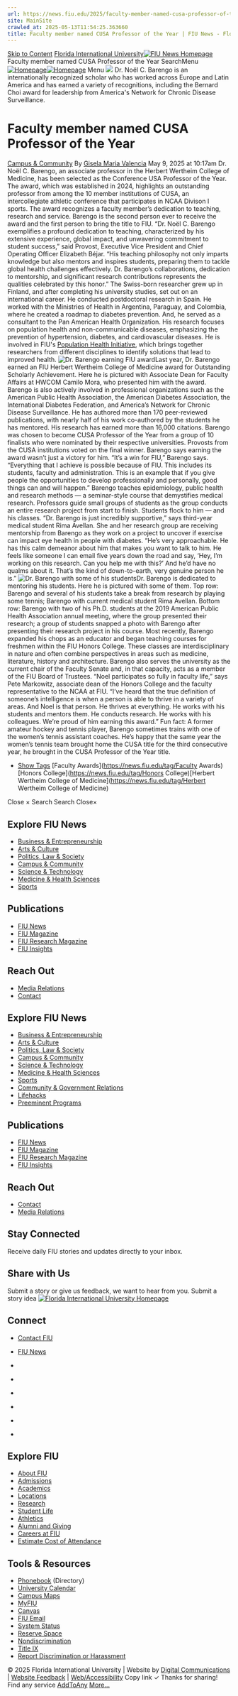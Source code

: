 ```yaml
---
url: https://news.fiu.edu/2025/faculty-member-named-cusa-professor-of-the-year?utm_term=homepage
site: MainSite
crawled_at: 2025-05-13T11:54:25.363660
title: Faculty member named CUSA Professor of the Year | FIU News - Florida International University
---
```


[Skip to Content](https://news.fiu.edu/2025/faculty-member-named-cusa-professor-of-the-year?utm_term=homepage#main)
[Florida International University](https://www.fiu.edu/)[![FIU News Homepage](https://news.fiu.edu/_assets/images/fiu-news-logo.png)](https://news.fiu.edu/index)
Faculty member named CUSA Professor of the Year
SearchMenu
[![Homepage](https://news.fiu.edu/_assets/images/fiu-news-logo.png)![Homepage](https://news.fiu.edu/_assets/images/fiu-news-logo-mobile.png)](https://news.fiu.edu/index)
Menu
![](https://res.cloudinary.com/digicomm/image/upload/t_full-banner-large/news-magazine/2025/_assets/img_4701-11.jpg)
Dr. Noël C. Barengo is an internationally recognized scholar who has worked across Europe and Latin America and has earned a variety of recognitions, including the Bernard Choi award for leadership from America's Network for Chronic Disease Surveillance.
# Faculty member named CUSA Professor of the Year
[Campus & Community](https://news.fiu.edu/campus-and-community/index)
By [Gisela Maria Valencia](https://news.fiu.edu/author/gisela-maria-valencia)
May 9, 2025 at 10:17am
[](https://www.addtoany.com/share#url=https%3A%2F%2Fnews.fiu.edu%2F2025%2Ffaculty-member-named-cusa-professor-of-the-year%3Futm_term%3Dhomepage&title=Faculty%20member%20named%20CUSA%20Professor%20of%20the%20Year%20%7C%20FIU%20News%20-%20Florida%20International%20University)
Dr. Noël C. Barengo, an associate professor in the Herbert Wertheim College of Medicine, has been selected as the Conference USA Professor of the Year.
The award, which was established in 2024, highlights an outstanding professor from among the 10 member institutions of CUSA, an intercollegiate athletic conference that participates in NCAA Divison I sports. The award recognizes a faculty member’s dedication to teaching, research and service.
Barengo is the second person ever to receive the award and the first person to bring the title to FIU.
“Dr. Noël C. Barengo exemplifies a profound dedication to teaching, characterized by his extensive experience, global impact, and unwavering commitment to student success,” said Provost, Executive Vice President and Chief Operating Officer Elizabeth Béjar. “His teaching philosophy not only imparts knowledge but also mentors and inspires students, preparing them to tackle global health challenges effectively. Dr. Barengo’s collaborations, dedication to mentorship, and significant research contributions represents the qualities celebrated by this honor.”
The Swiss-born researcher grew up in Finland, and after completing his university studies, set out on an international career. He conducted postdoctoral research in Spain. He worked with the Ministries of Health in Argentina, Paraguay, and Colombia, where he created a roadmap to diabetes prevention. And, he served as a consultant to the Pan American Health Organization.
His research focuses on population health and non-communicable diseases, emphasizing the prevention of hypertension, diabetes, and cardiovascular diseases. He is involved in FIU's [Population Health Initiative](https://populationhealth.fiu.edu/), which brings together researchers from different disciplines to identify solutions that lead to improved health. 
![Dr. Barengo earning FIU award](https://news.fiu.edu/2025/_assets/1725998718271-13.jpg)Last year, Dr. Barengo earned an FIU Herbert Wertheim College of Medicine award for Outstanding Scholarly Achievement. Here he is pictured with Associate Dean for Faculty Affairs at HWCOM Camilo Mora, who presented him with the award.
Barengo is also actively involved in professional organizations such as the American Public Health Association, the American Diabetes Association, the International Diabetes Federation, and America’s Network for Chronic Disease Surveillance. He has authored more than 170 peer-reviewed publications, with nearly half of his work co-authored by the students he has mentored. His research has earned more than 16,000 citations.
Barengo was chosen to become CUSA Professor of the Year from a group of 10 finalists who were nominated by their respective universities. Provosts from the CUSA institutions voted on the final winner.
Barengo says earning the award wasn’t just a victory for him.
“It’s a win for FIU,” Barengo says. “Everything that I achieve is possible because of FIU. This includes its students, faculty and administration. This is an example that if you give people the opportunities to develop professionally and personally, good things can and will happen.” 
Barengo teaches epidemiology, public health and research methods — a seminar-style course that demystifies medical research. Professors guide small groups of students as the group conducts an entire research project from start to finish.
Students flock to him — and his classes.
“Dr. Barengo is just incredibly supportive,” says third-year medical student Rima Avellan. She and her research group are receiving mentorship from Barengo as they work on a project to uncover if exercise can impact eye health in people with diabetes. “He’s very approachable. He has this calm demeanor about him that makes you want to talk to him. He feels like someone I can email five years down the road and say, ‘Hey, I’m working on this research. Can you help me with this?’ And he’d have no qualms about it. That’s the kind of down-to-earth, very genuine person he is.”
![Dr. Barengo with some of his students](https://news.fiu.edu/2025/_assets/barengo-and-students-collage.jpg)Dr. Barengo is dedicated to mentoring his students. Here he is pictured with some of them. Top row: Barengo and several of his students take a break from research by playing some tennis; Barengo with current medical student Rima Avellan. Bottom row: Barengo with two of his Ph.D. students at the 2019 American Public Health Association annual meeting, where the group presented their research; a group of students snapped a photo with Barengo after presenting their research project in his course. 
Most recently, Barengo expanded his chops as an educator and began teaching courses for freshmen within the FIU Honors College. These classes are interdisciplinary in nature and often combine perspectives in areas such as medicine, literature, history and architecture. Barengo also serves the university as the current chair of the Faculty Senate and, in that capacity, acts as a member of the FIU Board of Trustees.
“Noel participates so fully in faculty life,” says Pete Markowitz, associate dean of the Honors College and the faculty representative to the NCAA at FIU. “I’ve heard that the true definition of someone’s intelligence is when a person is able to thrive in a variety of areas. And Noel is that person. He thrives at everything. He works with his students and mentors them. He conducts research. He works with his colleagues. We’re proud of him earning this award.”
Fun fact: A former amateur hockey and tennis player, Barengo sometimes trains with one of the women’s tennis assistant coaches. He’s happy that the same year the women’s tennis team brought home the CUSA title for the third consecutive year, he brought in the CUSA Professor of the Year title. 
  * [Show Tags](https://news.fiu.edu/2025/faculty-member-named-cusa-professor-of-the-year?utm_term=homepage)
[Faculty Awards](https://news.fiu.edu/tag/Faculty Awards)[Honors College](https://news.fiu.edu/tag/Honors College)[Herbert Wertheim College of Medicine](https://news.fiu.edu/tag/Herbert Wertheim College of Medicine)


Close ×
Search
Search
Close×
## Explore FIU News
  * [Business & Entrepreneurship](https://news.fiu.edu/business-and-entrepreneurship/index)
  * [Arts & Culture](https://news.fiu.edu/arts-and-culture/index)
  * [Politics, Law & Society ](https://news.fiu.edu/politics-law-and-society/index)
  * [Campus & Community](https://news.fiu.edu/campus-and-community/index)
  * [Science & Technology](https://news.fiu.edu/science-and-technology/index)
  * [Medicine & Health Sciences](https://news.fiu.edu/medicine-and-health-sciences/index)
  * [Sports](https://news.fiu.edu/sports/index)


## Publications
  * [FIU News](https://news.fiu.edu/index)
  * [FIU Magazine](https://news.fiu.edu/magazine/index)
  * [FIU Research Magazine](https://news.fiu.edu/research-magazine/index)
  * [FIU Insights](https://news.fiu.edu/insights/)


## Reach Out
  * [Media Relations](https://news.fiu.edu/about/media-relations)
  * [Contact](https://news.fiu.edu/about/contact)


## Explore FIU News
  * [Business & Entrepreneurship](https://news.fiu.edu/business-and-entrepreneurship/index)
  * [Arts & Culture](https://news.fiu.edu/arts-and-culture/index)
  * [Politics, Law & Society](https://news.fiu.edu/politics-law-and-society/index)
  * [Campus & Community](https://news.fiu.edu/campus-and-community/index)
  * [Science & Technology](https://news.fiu.edu/science-and-technology/index)
  * [Medicine & Health Sciences](https://news.fiu.edu/medicine-and-health-sciences/index)
  * [Sports](https://news.fiu.edu/sports/index)
  * [Community & Government Relations](https://news.fiu.edu/community-and-government-relations/index)
  * [Lifehacks](https://news.fiu.edu/lifehacks/index)
  * [Preeminent Programs](https://news.fiu.edu/preeminent-programs/index)


## Publications
  * [FIU News](https://news.fiu.edu/index)
  * [FIU Magazine](https://news.fiu.edu/magazine/index)
  * [FIU Research Magazine](https://news.fiu.edu/research-magazine/index)
  * [FIU Insights](https://news.fiu.edu/insights/index.html)


## Reach Out
  * [Contact](https://news.fiu.edu/about/contact)
  * [Media Relations](https://news.fiu.edu/about/media-relations)


## Stay Connected
Receive daily FIU stories and updates directly to your inbox.
## Share with Us
Submit a story or give us feedback, we want to hear from you.
Submit a story idea
[ ![Florida International University Homepage](https://digicdn.fiu.edu/core/_assets/images/footer-logo.svg) ](https://www.fiu.edu/)
## Connect
  * [Contact FIU](https://www.fiu.edu/about/contact-us/index.html)
  * [FIU News](https://news.fiu.edu/)


  * [](https://www.instagram.com/fiuinstagram/)
  * [](https://www.linkedin.com/school/florida-international-university/)
  * [](https://www.facebook.com/floridainternational)
  * [](https://twitter.com/fiu)
  * [](https://www.youtube.com/user/FloridaInternational)
  * [](https://flickr.com/photos/fiu)


## Explore FIU
  * [About FIU](https://www.fiu.edu/about/index.html)
  * [Admissions](https://www.fiu.edu/admissions/index.html)
  * [Academics](https://www.fiu.edu/academics/index.html)
  * [Locations](https://www.fiu.edu/locations/index.html)
  * [Research](https://www.fiu.edu/research/index.html)
  * [Student Life](https://www.fiu.edu/student-life/index.html)
  * [Athletics](https://www.fiu.edu/athletics/index.html)
  * [Alumni and Giving](https://www.fiu.edu/alumni-and-giving/index.html)
  * [Careers at FIU](https://hr.fiu.edu/careers/)
  * [Estimate Cost of Attendance](https://onestop.fiu.edu/finances/estimate-your-costs/)


## Tools & Resources
  * [Phonebook](https://phonebook.fiu.edu) (Directory)
  * [University Calendar](https://calendar.fiu.edu/)
  * [Campus Maps](https://campusmaps.fiu.edu/)
  * [MyFIU](https://my.fiu.edu/)
  * [Canvas](https://canvas.fiu.edu)
  * [FIU Email](http://mail.fiu.edu/)
  * [System Status](https://fiu.service-now.com/sp?id=services_status)
  * [Reserve Space](https://centralreservations.fiu.edu/)
  * [Nondiscrimination](https://ace.fiu.edu/civil-rights/harassment-and-discrimination/)
  * [Title IX](https://ace.fiu.edu/title-ix/)
  * [Report Discrimination or Harassment](https://report.fiu.edu/)


© 2025 Florida International University  | Website by [Digital Communications](https://stratcomm.fiu.edu/digital-print/websites/) | [Website Feedback](https://webforms.fiu.edu/view.php?id=370774) | [Web/Accessibility](https://accessibility.fiu.edu/)
Copy link
✓
Thanks for sharing!
Find any service
[AddToAny](https://www.addtoany.com "Share Buttons")
[More…](https://news.fiu.edu/2025/faculty-member-named-cusa-professor-of-the-year?utm_term=homepage#addtoany "Show all")

